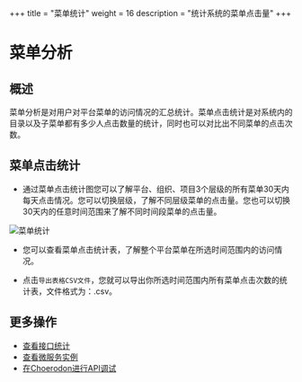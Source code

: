 +++
title = "菜单统计"
weight = 16
description = "统计系统的菜单点击量"
+++


# 菜单分析

## 概述
菜单分析是对用户对平台菜单的访问情况的汇总统计。菜单点击统计是对系统内的目录以及子菜单都有多少人点击数量的统计，同时也可以对比出不同菜单的点击次数。


## 菜单点击统计

- 通过菜单点击统计图您可以了解平台、组织、项目3个层级的所有菜单30天内每天点击情况。您可以切换层级，了解不同层级菜单的点击量。您也可以切换30天内的任意时间范围来了解不同时间段菜单的点击量。

![菜单统计](/docs/user-guide/manager-guide/image/site-statistics-01.png)

- 您可以查看菜单点击统计表，了解整个平台菜单在所选时间范围内的访问情况。

- 点击`导出表格CSV文件`，您就可以导出你所选时间范围内所有菜单点击次数的统计表，文件格式为：.csv。

## 更多操作
- [查看接口统计](../api-overveiw)
- [查看微服务实例](../instance)
- [在Choerodon进行API调试](../api)